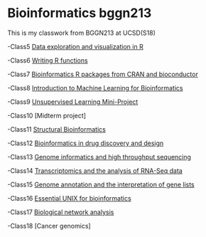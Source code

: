 # Bioinformatics bggn213

This is my classwork from BGGN213 at UCSD(S18)

-Class5 [Data exploration and visualization in R](https://github.com/kelly123lyt/bggn213/blob/master/Lec5_R/map_color.Rmd)

-Class6 [Writing R functions](https://github.com/kelly123lyt/bggn213/blob/master/Lec6_R/Lecture6/Lecture6.Rmd)

-Class7 [Bioinformatics R packages from CRAN and bioconductor](https://github.com/kelly123lyt/bggn213/blob/master/Lecture7/class7/class7.Rmd)

-Class8 [Introduction to Machine Learning for Bioinformatics](https://github.com/kelly123lyt/bggn213/blob/master/Lecture8/Lecture%208/lec8.Rmd)

-Class9 [Unsupervised Learning Mini-Project](https://github.com/kelly123lyt/bggn213/blob/master/Lecture9/lec9.Rmd)

-Class10 [Midterm project]

-Class11 [Structural Bioinformatics](https://github.com/kelly123lyt/bggn213/blob/master/class11/class11.md)

-Class12 [Bioinformatics in drug discovery and design](https://github.com/kelly123lyt/bggn213/blob/master/lecture12/lecture12.md)

-Class13 [Genome informatics and high throughput sequencing](https://github.com/kelly123lyt/bggn213/blob/master/Lecture13/class13.md)

-Class14 [Transcriptomics and the analysis of RNA-Seq data ](https://github.com/kelly123lyt/bggn213/blob/master/lecture14/class14.md)

-Class15 [Genome annotation and the interpretation of gene lists](https://github.com/kelly123lyt/bggn213/blob/master/Lecture15/lecture15.Rmd)

-Class16 [Essential UNIX for bioinformatics](https://github.com/kelly123lyt/bggn213/blob/master/Lecture17/class17.Rmd)

-Class17 [Biological network analysis](https://github.com/kelly123lyt/bggn213/blob/master/Lecture17/class17.Rmd)

-Class18 [Cancer genomics]
